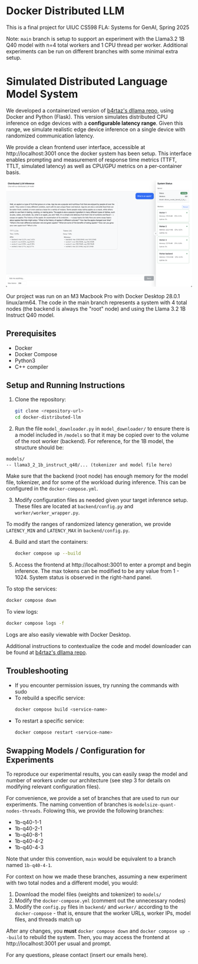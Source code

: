 # Docker Distributed LLM
This is a final project for UIUC CS598 FLA: Systems for GenAI, Spring 2025

Note: `main` branch is setup to support an experiment with the Llama3.2 1B Q40 model with n=4 total workers and 1 CPU thread per worker. Additional experiments can be run on different branches with some minimal extra setup.

# Simulated Distributed Language Model System

We developed a containerized version of [b4rtaz's dllama repo](https://github.com/b4rtaz/distributed-llama), using Docker and Python (Flask). This version simulates distributed CPU inference on edge devices with a **configurable latency range**. Given this range, we simulate realistic edge device inference on a single device with randomized communication latency. 

We provide a clean frontend user interface, accessible at http://localhost:3001 once the docker system has been setup. This interface enables prompting and measurement of response time metrics (TTFT, TTLT, simulated latency) as well as CPU/GPU metrics on a per-container basis. 

![Frontend Image Example](frontend-example.png)

Our project was run on an M3 Macbook Pro with Docker Desktop 28.0.1 linux/arm64. The code in the main branch represents a system with 4 total nodes (the backend is always the "root" node) and using the Llama 3.2 1B Instruct Q40 model. 

## Prerequisites
- Docker
- Docker Compose
- Python3
- C++ compiler

## Setup and Running Instructions

1. Clone the repository:
   ```bash
   git clone <repository-url>
   cd docker-distributed-llm
   ```

2. Run the file `model_downloader.py` in `model_downloader/` to ensure there is a model included in `/models` so that it may be copied over to the volume of the root worker (backend). For reference, for the 1B model, the structure should be:

```
models/
-- llama3_2_1b_instruct_q40/... (tokenizer and model file here)
```

Make sure that the backend (root node) has enough memory for the model file, tokenizer, and for some of the workload during inference. This can be configured in the `docker-compose.yml`. 

3. Modify configuration files as needed given your target inference setup. These files are located at `backend/config.py` and `worker/worker_wrapper.py`.

To modify the ranges of randomized latency generation, we provide `LATENCY_MIN` and `LATENCY_MAX` in `backend/config.py`. 

4. Build and start the containers:
   ```bash
   docker compose up --build
   ```

5. Access the frontend at http://localhost:3001 to enter a prompt and begin inference. The max tokens can be modified to be any value from 1 -  1024. System status is observed in the right-hand panel. 

To stop the services:
   ```bash
   docker compose down
   ```

To view logs:
   ```bash
   docker compose logs -f
   ```

Logs are also easily viewable with Docker Desktop. 

Additional instructions to contextualize the code and model downloader can be found at [b4rtaz's dllama repo](https://github.com/b4rtaz/distributed-llama).

## Troubleshooting

- If you encounter permission issues, try running the commands with sudo
- To rebuild a specific service:
  ```bash
  docker compose build <service-name>
  ```
- To restart a specific service:
  ```bash
  docker compose restart <service-name>
  ```

## Swapping Models / Configuration for Experiments

To reproduce our experimental results, you can easily swap the model and number of workers under our architecture (see step 3 for details on modifying relevant configuration files). 

For convenience, we provide a set of branches that are used to run our experiments. The naming convention of branches is `modelsize-quant-nodes-threads`. Folowing this, we provide the following branches: 
- 1b-q40-1-1 
- 1b-q40-2-1 
- 1b-q40-8-1 
- 1b-q40-4-2 
- 1b-q40-4-3

Note that under this convention, `main` would be equivalent to a branch named `1b-q40-4-1`.

For context on how we made these branches, assuming a new experiment with two total nodes and a different model, you would:
1. Download the model files (weights and tokenizer) to `models/`
2.  Modify the `docker-compose.yml` (comment out the unnecessary nodes)
3. Modify the `config.py` files in `backend/` and `worker/` according to the `docker-compose` - that is, ensure that the worker URLs, worker IPs, model files, and threads match up

After any changes, you **must** `docker compose down` and `docker compose up --build` to rebuild the system. Then, you may access the frontend at http://localhost:3001 per usual and prompt. 

For any questions, please contact (insert our emails here).
